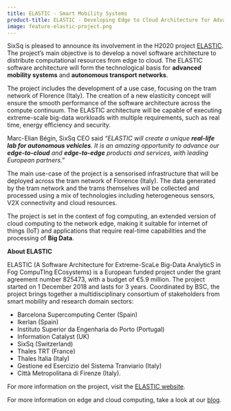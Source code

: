 ```yaml
---
title: ELASTIC - Smart Mobility Systems
product-title: ELASTIC - Developing Edge to Cloud Architecture for Advanced Mobility Systems
image: feature-elastic-project.png
---
```


SixSq is pleased to announce its involvement in the H2020 project [ELASTIC](https://elastic-project.eu/). The project’s main objective is to develop a novel software architecture to distribute computational resources from edge to cloud. The ELASTIC software architecture will form the technological basis for **advanced mobility systems** and **autonomous transport networks**.

The project includes the development of a use case, focusing on the tram network of Florence (Italy). The creation of a new elasticity concept will ensure the smooth performance of the software architecture across the compute continuum. The ELASTIC architecture will be capable of executing extreme-scale big-data workloads with multiple requirements, such as real time, energy efficiency and security.

Marc-Elian Bégin, SixSq CEO said _“ELASTIC will create a unique **real-life lab for autonomous vehicles**. It is an amazing opportunity to advance our **edge-to-cloud** and **edge-to-edge** products and services, with leading European partners.”_

The main use-case of the project is a sensorised infrastructure that will be deployed across the tram network of Florence (Italy). The data generated by the tram network and the trams themselves will be collected and processed using a mix of technologies including heterogeneous sensors, V2X connectivity and cloud resources.

The project is set in the context of fog computing, an extended version of cloud computing to the network edge, making it suitable for internet of things (IoT) and applications that require real-time capabilities and the processing of **Big Data**.

**About ELASTIC**

ELASTIC (A Software Architecture for Extreme-ScaLe Big-Data AnalyticS in Fog CompuTIng ECosystems) is a European funded project under the grant agreement number 825473, with a budget of €5.9 million. The project started on 1 December 2018 and lasts for 3 years. Coordinated by BSC, the project brings together a multidisciplinary consortium of stakeholders from smart mobility and research domain sectors: 
- Barcelona Supercomputing Center  (Spain)
- Ikerlan (Spain)
- Instituto Superior da Engenharia do Porto (Portugal) 
- Information Catalyst (UK)
- SixSq (Switzerland)
- Thales TRT (France) 
- Thales Italia (Italy)
- Gestione ed Esercizio del Sistema Tranviario (Italy)  
- Città Metropolitana di Firenze (Italy).

For more information on the project, visit the [ELASTIC website](https://elastic-project.eu/).

For more information on edge and cloud computing, take a look at our [blog](/blog).